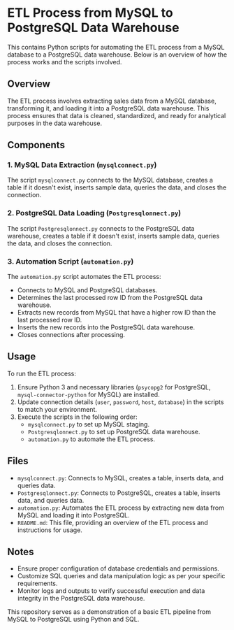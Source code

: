 # ETL Process from MySQL to PostgreSQL Data Warehouse

This contains Python scripts for automating the ETL process from a MySQL database to a PostgreSQL data warehouse. Below is an overview of how the process works and the scripts involved.

## Overview

The ETL process involves extracting sales data from a MySQL database, transforming it, and loading it into a PostgreSQL data warehouse. This process ensures that data is cleaned, standardized, and ready for analytical purposes in the data warehouse.

## Components

### 1. MySQL Data Extraction (`mysqlconnect.py`)

The script `mysqlconnect.py` connects to the MySQL database, creates a table if it doesn't exist, inserts sample data, queries the data, and closes the connection.

### 2. PostgreSQL Data Loading (`Postgresqlonnect.py`)

The script `Postgresqlonnect.py` connects to the PostgreSQL data warehouse, creates a table if it doesn't exist, inserts sample data, queries the data, and closes the connection.

### 3. Automation Script (`automation.py`)

The `automation.py` script automates the ETL process:
- Connects to MySQL and PostgreSQL databases.
- Determines the last processed row ID from the PostgreSQL data warehouse.
- Extracts new records from MySQL that have a higher row ID than the last processed row ID.
- Inserts the new records into the PostgreSQL data warehouse.
- Closes connections after processing.

## Usage

To run the ETL process:
1. Ensure Python 3 and necessary libraries (`psycopg2` for PostgreSQL, `mysql-connector-python` for MySQL) are installed.
2. Update connection details (`user`, `password`, `host`, `database`) in the scripts to match your environment.
3. Execute the scripts in the following order:
   - `mysqlconnect.py` to set up MySQL staging.
   - `Postgresqlonnect.py` to set up PostgreSQL data warehouse.
   - `automation.py` to automate the ETL process.

## Files

- `mysqlconnect.py`: Connects to MySQL, creates a table, inserts data, and queries data.
- `Postgresqlonnect.py`: Connects to PostgreSQL, creates a table, inserts data, and queries data.
- `automation.py`: Automates the ETL process by extracting new data from MySQL and loading it into PostgreSQL.
- `README.md`: This file, providing an overview of the ETL process and instructions for usage.

## Notes

- Ensure proper configuration of database credentials and permissions.
- Customize SQL queries and data manipulation logic as per your specific requirements.
- Monitor logs and outputs to verify successful execution and data integrity in the PostgreSQL data warehouse.

This repository serves as a demonstration of a basic ETL pipeline from MySQL to PostgreSQL using Python and SQL.


